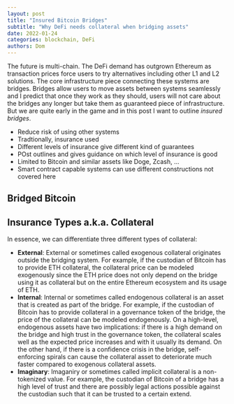```yaml
---
layout: post
title: "Insured Bitcoin Bridges"
subtitle: "Why DeFi needs collateral when bridging assets"
date: 2022-01-24
categories: blockchain, DeFi
authors: Dom
---
```


The future is multi-chain. The DeFi demand has outgrown Ethereum as transaction prices force users to try alternatives including other L1 and L2 solutions.
The core infrastructure piece connecting these systems are bridges.
Bridges allow users to move assets between systems seamlessly and I predict that once they work as they should, users will not care about the bridges any longer but take them as guaranteed piece of infrastructure.
But we are quite early in the game and in this post I want to outline *insured bridges*.

- Reduce risk of using other systems
- Tradtionally, insurance used
- Different levels of insurance give different kind of guarantees
- POst outlines and gives guidance on which level of insurance is good
- Limited to Bitcoin and similar assets like Doge, Zcash, ...
- Smart contract capable systems can use different constructions not covered here


## Bridged Bitcoin

## Insurance Types a.k.a. Collateral

In essence, we can differentiate three different types of collateral:

* **External**: External or sometimes called exogenous collateral originates outside the bridging system. For example, if the custodian of Bitcoin has to provide ETH collateral, the collateral price can be modeled exogenously since the ETH price does not only depend on the bridge using it as collateral but on the entire Ethereum ecosystem and its usage of ETH.
* **Internal**: Internal or sometimes called endogenous collateral is an asset that is created as part of the bridge. For example, if the custodian of Bitcoin has to provide collateral in a governance token of the bridge, the price of the collateral can be modeled endogenously. On a high-level, endogenous assets have two implications: if there is a high demand on the bridge and high trust in the governance token, the collateral scales well as the expected price increases and with it usually its demand. On the other hand, if there is a confidence crisis in the bridge, self-enforcing spirals can cause the collateral asset to deteriorate much faster compared to exogenous collateral assets.
* **Imaginary**: Imaganiry or sometimes called implicit collateral is a non-tokenized value. For example, the custodian of Bitcoin of a bridge has a high level of trust and there are possibly legal actions possible against the custodian such that it can be trusted to a certain extend.
